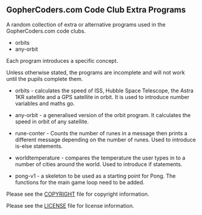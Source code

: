 ## GopherCoders.com Code Club Extra Programs

A random collection of extra or alternative programs used in the GopherCoders.com
code clubs.

* orbits
* any-orbit

Each program introduces a specific concept.

Unless otherwise stated, the programs are incomplete and will not work until
the pupils complete them.

* orbits - calculates the speed of ISS, Hubble Space Telescope, the Astra 1KR
satellite and a GPS satellite in orbit. It is used to introduce number variables and maths go.

* any-orbit - a generalised version of the orbit program. It calculates the speed in
orbit of any satellite.

* rune-conter - Counts the number of runes in a message then prints a different
message depending on the number of runes. Used to introduce is-else statements.

* worldtemperature - compares the temperature the user types in to a number of
cities around the world. Used to introduce if statements.

* pong-v1 - a skeleton to be used as a starting point for Pong. The functions for the
main game loop need to be added.

Please see the [COPYRIGHT](https://github.com/gophercoders/codeclub/blob/master/COPYRIGHT)
file for copyright information.

Please see the [LICENSE](https://github.com/gophercoders/codeclub/blob/master/LICENSE)
file for license information.
